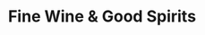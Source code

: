 ---
title: "Fine Wine & Good Spirits"
url: /pittsburgh/fine-wine-and-good-spirits-towne-square-way/
shop: alcohol
---
